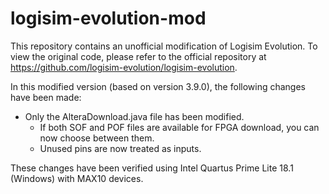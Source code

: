# logisim-evolution-mod
 
This repository contains an unofficial modification of Logisim Evolution. To view the original code, please refer to the official repository at https://github.com/logisim-evolution/logisim-evolution.

In this modified version (based on version 3.9.0), the following changes have been made:

- Only the AlteraDownload.java file has been modified.
  - If both SOF and POF files are available for FPGA download, you can now choose between them.
  - Unused pins are now treated as inputs.

These changes have been verified using Intel Quartus Prime Lite 18.1 (Windows) with MAX10 devices.